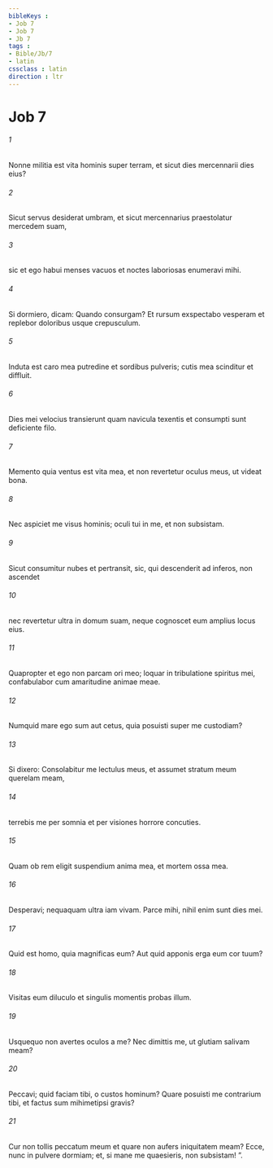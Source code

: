 ```yaml
---
bibleKeys : 
- Job 7
- Job 7
- Jb 7
tags : 
- Bible/Jb/7
- latin
cssclass : latin
direction : ltr
---
```


# Job 7

###### 1
Nonne militia est vita hominis super terram, et sicut dies mercennarii dies eius? 
###### 2
Sicut servus desiderat umbram, et sicut mercennarius praestolatur mercedem suam,
###### 3
sic et ego habui menses vacuos et noctes laboriosas enumeravi mihi. 
###### 4
Si dormiero, dicam: Quando consurgam? Et rursum exspectabo vesperam et replebor doloribus usque crepusculum.
###### 5
Induta est caro mea putredine et sordibus pulveris; cutis mea scinditur et diffluit.
###### 6
Dies mei velocius transierunt quam navicula texentis et consumpti sunt deficiente filo.
###### 7
Memento quia ventus est vita mea, et non revertetur oculus meus, ut videat bona.
###### 8
Nec aspiciet me visus hominis; oculi tui in me, et non subsistam.
###### 9
Sicut consumitur nubes et pertransit, sic, qui descenderit ad inferos, non ascendet
###### 10
nec revertetur ultra in domum suam, neque cognoscet eum amplius locus eius.
###### 11
Quapropter et ego non parcam ori meo; loquar in tribulatione spiritus mei, confabulabor cum amaritudine animae meae.
###### 12
Numquid mare ego sum aut cetus, quia posuisti super me custodiam? 
###### 13
Si dixero: Consolabitur me lectulus meus, et assumet stratum meum querelam meam,
###### 14
terrebis me per somnia et per visiones horrore concuties.
###### 15
Quam ob rem eligit suspendium anima mea, et mortem ossa mea.
###### 16
Desperavi; nequaquam ultra iam vivam. Parce mihi, nihil enim sunt dies mei.
###### 17
Quid est homo, quia magnificas eum? Aut quid apponis erga eum cor tuum?
###### 18
Visitas eum diluculo et singulis momentis probas illum. 
###### 19
Usquequo non avertes oculos a me? Nec dimittis me, ut glutiam salivam meam?
###### 20
Peccavi; quid faciam tibi, o custos hominum? Quare posuisti me contrarium tibi, et factus sum mihimetipsi gravis?
###### 21
Cur non tollis peccatum meum et quare non aufers iniquitatem meam? Ecce, nunc in pulvere dormiam; et, si mane me quaesieris, non subsistam! ”.

